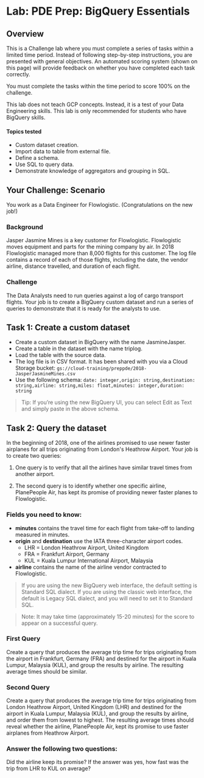 # Lab: PDE Prep: BigQuery Essentials

## Overview
This is a Challenge lab where you must complete a series of tasks within a limited time period. Instead of following step-by-step instructions, you are presented with general objectives. An automated scoring system (shown on this page) will provide feedback on whether you have completed each task correctly.

You must complete the tasks within the time period to score 100% on the challenge.

This lab does not teach GCP concepts. Instead, it is a test of your Data Engineering skills. This lab is only recommended for students who have BigQuery skills.

#### Topics tested
- Custom dataset creation.
- Import data to table from external file.
- Define a schema.
- Use SQL to query data.
- Demonstrate knowledge of aggregators and grouping in SQL.

## Your Challenge: Scenario
You work as a Data Engineer for Flowlogistic. (Congratulations on the new job!)

### Background
Jasper Jasmine Mines is a key customer for Flowlogistic. Flowlogistic moves equipment and parts for the mining company by air. In 2018 Flowlogistic managed more than 8,000 flights for this customer. The log file contains a record of each of those flights, including the date, the vendor airline, distance travelled, and duration of each flight.

### Challenge
The Data Analysts need to run queries against a log of cargo transport flights. Your job is to create a BigQuery custom dataset and run a series of queries to demonstrate that it is ready for the analysts to use.

## Task 1: Create a custom dataset
- Create a custom dataset in BigQuery with the name JasmineJasper.
- Create a table in the dataset with the name triplog.
- Load the table with the source data.
- The log file is in CSV format. It has been shared with you via a Cloud Storage bucket: `gs://cloud-training/preppde/2018-JasperJasmineMines.csv`
- Use the following schema:
  `date: integer,origin: string,destination: string,airline: string,miles: float,minutes: integer,duration: string`

> Tip: If you’re using the new BigQuery UI, you can select Edit as Text and simply paste in the above schema.

## Task 2: Query the dataset
In the beginning of 2018, one of the airlines promised to use newer faster airplanes for all trips originating from London's Heathrow Airport. Your job is to create two queries:

1. One query is to verify that all the airlines have similar travel times from another airport.

2. The second query is to identify whether one specific airline, PlanePeople Air, has kept its promise of providing newer faster planes to Flowlogistic.

### Fields you need to know:
- **minutes** contains the travel time for each flight from take-off to landing measured in minutes.
- **origin** and **destination** use the IATA three-character airport codes.
  - LHR = London Heathrow Airport, United Kingdom
  - FRA = Frankfurt Airport, Germany
  - KUL = Kuala Lumpur International Airport, Malaysia
- **airline** contains the name of the airline vendor contracted to Flowlogistic.

> If you are using the new BigQuery web interface, the default setting is Standard SQL dialect. If you are using the classic web interface, the default is Legacy SQL dialect, and you will need to set it to Standard SQL.

> Note: It may take time (approximately 15-20 minutes) for the score to appear on a successful query.

### First Query
Create a query that produces the average trip time for trips originating from the airport in Frankfurt, Germany (FRA) and destined for the airport in Kuala Lumpur, Malaysia (KUL), and group the results by airline. The resulting average times should be similar.

### Second Query
Create a query that produces the average trip time for trips originating from London Heathrow Airport, United Kingdom (LHR) and destined for the airport in Kuala Lumpur, Malaysia (KUL), and group the results by airline, and order them from lowest to highest. The resulting average times should reveal whether the airline, PlanePeople Air, kept its promise to use faster airplanes from Heathrow Airport.

### Answer the following two questions:
Did the airline keep its promise?
If the answer was yes, how fast was the trip from LHR to KUL on average?
